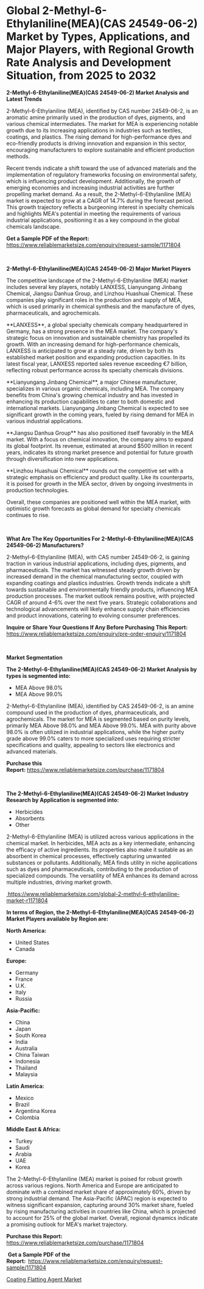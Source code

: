 <p><h1>Global 2-Methyl-6-Ethylaniline(MEA)(CAS 24549-06-2) Market by Types, Applications, and Major Players, with Regional Growth Rate Analysis and Development Situation, from 2025 to 2032</h1></p><p><strong>2-Methyl-6-Ethylaniline(MEA)(CAS 24549-06-2) Market Analysis and Latest Trends</strong></p>
<p><p>2-Methyl-6-Ethylaniline (MEA), identified by CAS number 24549-06-2, is an aromatic amine primarily used in the production of dyes, pigments, and various chemical intermediates. The market for MEA is experiencing notable growth due to its increasing applications in industries such as textiles, coatings, and plastics. The rising demand for high-performance dyes and eco-friendly products is driving innovation and expansion in this sector, encouraging manufacturers to explore sustainable and efficient production methods.</p><p>Recent trends indicate a shift toward the use of advanced materials and the implementation of regulatory frameworks focusing on environmental safety, which is influencing product development. Additionally, the growth of emerging economies and increasing industrial activities are further propelling market demand. As a result, the 2-Methyl-6-Ethylaniline (MEA) market is expected to grow at a CAGR of 14.7% during the forecast period. This growth trajectory reflects a burgeoning interest in specialty chemicals and highlights MEA's potential in meeting the requirements of various industrial applications, positioning it as a key compound in the global chemicals landscape.</p></p>
<p><strong>Get a Sample PDF of the Report:&nbsp;</strong> <a href="https://www.reliablemarketsize.com/enquiry/request-sample/1171804?utm_campaign=3223&utm_medium=2&utm_source=Github&utm_content=ia&utm_term=03042025&utm_id=2-methyl-6-ethylanilinemeacas-24549-06-2">https://www.reliablemarketsize.com/enquiry/request-sample/1171804</a></p>
<p>&nbsp;</p>
<p><strong>2-Methyl-6-Ethylaniline(MEA)(CAS 24549-06-2) Major Market Players</strong></p>
<p><p>The competitive landscape of the 2-Methyl-6-Ethylaniline (MEA) market includes several key players, notably LANXESS, Lianyungang Jinbang Chemical, Jiangsu Danhua Group, and Linzhou Huashuai Chemical. These companies play significant roles in the production and supply of MEA, which is used primarily in chemical synthesis and the manufacture of dyes, pharmaceuticals, and agrochemicals.</p><p>**LANXESS**, a global specialty chemicals company headquartered in Germany, has a strong presence in the MEA market. The company's strategic focus on innovation and sustainable chemistry has propelled its growth. With an increasing demand for high-performance chemicals, LANXESS is anticipated to grow at a steady rate, driven by both its established market position and expanding production capacities. In its latest fiscal year, LANXESS reported sales revenue exceeding €7 billion, reflecting robust performance across its specialty chemicals divisions.</p><p>**Lianyungang Jinbang Chemical**, a major Chinese manufacturer, specializes in various organic chemicals, including MEA. The company benefits from China's growing chemical industry and has invested in enhancing its production capabilities to cater to both domestic and international markets. Lianyungang Jinbang Chemical is expected to see significant growth in the coming years, fueled by rising demand for MEA in various industrial applications.</p><p>**Jiangsu Danhua Group** has also positioned itself favorably in the MEA market. With a focus on chemical innovation, the company aims to expand its global footprint. Its revenue, estimated at around $500 million in recent years, indicates its strong market presence and potential for future growth through diversification into new applications.</p><p>**Linzhou Huashuai Chemical** rounds out the competitive set with a strategic emphasis on efficiency and product quality. Like its counterparts, it is poised for growth in the MEA sector, driven by ongoing investments in production technologies.</p><p>Overall, these companies are positioned well within the MEA market, with optimistic growth forecasts as global demand for specialty chemicals continues to rise.</p></p>
<p>&nbsp;</p>
<p><strong>What Are The Key Opportunities For 2-Methyl-6-Ethylaniline(MEA)(CAS 24549-06-2) Manufacturers?</strong></p>
<p><p>2-Methyl-6-Ethylaniline (MEA), with CAS number 24549-06-2, is gaining traction in various industrial applications, including dyes, pigments, and pharmaceuticals. The market has witnessed steady growth driven by increased demand in the chemical manufacturing sector, coupled with expanding coatings and plastics industries. Growth trends indicate a shift towards sustainable and environmentally friendly products, influencing MEA production processes. The market outlook remains positive, with projected CAGR of around 4-6% over the next five years. Strategic collaborations and technological advancements will likely enhance supply chain efficiencies and product innovations, catering to evolving consumer preferences.</p></p>
<p><strong>Inquire or Share Your Questions If Any Before Purchasing This Report:</strong> <a href="https://www.reliablemarketsize.com/enquiry/pre-order-enquiry/1171804?utm_campaign=3223&utm_medium=2&utm_source=Github&utm_content=ia&utm_term=03042025&utm_id=2-methyl-6-ethylanilinemeacas-24549-06-2">https://www.reliablemarketsize.com/enquiry/pre-order-enquiry/1171804</a></p>
<p>&nbsp;</p>
<p><strong>Market Segmentation</strong></p>
<p><strong>The 2-Methyl-6-Ethylaniline(MEA)(CAS 24549-06-2) Market Analysis by types is segmented into:</strong></p>
<p><ul><li>MEA Above 98.0%</li><li>MEA Above 99.0%</li></ul></p>
<p><p>2-Methyl-6-Ethylaniline (MEA), identified by CAS 24549-06-2, is an amine compound used in the production of dyes, pharmaceuticals, and agrochemicals. The market for MEA is segmented based on purity levels, primarily MEA Above 98.0% and MEA Above 99.0%. MEA with purity above 98.0% is often utilized in industrial applications, while the higher purity grade above 99.0% caters to more specialized uses requiring stricter specifications and quality, appealing to sectors like electronics and advanced materials.</p></p>
<p><strong>Purchase this Report:&nbsp;</strong><a href="https://www.reliablemarketsize.com/purchase/1171804?utm_campaign=3223&utm_medium=2&utm_source=Github&utm_content=ia&utm_term=03042025&utm_id=2-methyl-6-ethylanilinemeacas-24549-06-2">https://www.reliablemarketsize.com/purchase/1171804</a></p>
<p>&nbsp;</p>
<p><strong>The 2-Methyl-6-Ethylaniline(MEA)(CAS 24549-06-2) Market Industry Research by Application is segmented into:</strong></p>
<p><ul><li>Herbicides</li><li>Absorbents</li><li>Other</li></ul></p>
<p><p>2-Methyl-6-Ethylaniline (MEA) is utilized across various applications in the chemical market. In herbicides, MEA acts as a key intermediate, enhancing the efficacy of active ingredients. Its properties also make it suitable as an absorbent in chemical processes, effectively capturing unwanted substances or pollutants. Additionally, MEA finds utility in niche applications such as dyes and pharmaceuticals, contributing to the production of specialized compounds. The versatility of MEA enhances its demand across multiple industries, driving market growth.</p></p>
<p><a href="https://www.reliablemarketsize.com/global-2-methyl-6-ethylaniline-market-r1171804?utm_campaign=3223&utm_medium=2&utm_source=Github&utm_content=ia&utm_term=03042025&utm_id=2-methyl-6-ethylanilinemeacas-24549-06-2">&nbsp;https://www.reliablemarketsize.com/global-2-methyl-6-ethylaniline-market-r1171804</a></p>
<p><strong>In terms of Region, the 2-Methyl-6-Ethylaniline(MEA)(CAS 24549-06-2) Market Players available by Region are:</strong></p>
<p>
    <p> <strong> North America: </strong>
        <ul>
            <li>United States</li>
            <li>Canada</li>
        </ul>
        </p> 
    <p> <strong> Europe: </strong>
        <ul>
            <li>Germany</li>
            <li>France</li>
            <li>U.K.</li>
            <li>Italy</li>
            <li>Russia</li>
        </ul>
        </p> 
    <p> <strong> Asia-Pacific: </strong>
        <ul>
            <li>China</li>
            <li>Japan</li>
            <li>South Korea</li>
            <li>India</li>
            <li>Australia</li>
            <li>China Taiwan</li>
            <li>Indonesia</li>
            <li>Thailand</li>
            <li>Malaysia</li>
        </ul>
        </p> 
    <p> <strong> Latin America: </strong>
        <ul>
            <li>Mexico</li>
            <li>Brazil</li>
            <li>Argentina Korea</li>
            <li>Colombia</li>
        </ul>
        </p> 
    <p> <strong> Middle East & Africa: </strong>
        <ul>
            <li>Turkey</li>
            <li>Saudi</li>
            <li>Arabia</li>
            <li>UAE</li>
            <li>Korea</li>
        </ul>
    </p>
    </p>
<p><p>The 2-Methyl-6-Ethylaniline (MEA) market is poised for robust growth across various regions. North America and Europe are anticipated to dominate with a combined market share of approximately 60%, driven by strong industrial demand. The Asia-Pacific (APAC) region is expected to witness significant expansion, capturing around 30% market share, fueled by rising manufacturing activities in countries like China, which is projected to account for 25% of the global market. Overall, regional dynamics indicate a promising outlook for MEA's market trajectory.</p></p>
<p><strong>Purchase this Report: </strong><a href="https://www.reliablemarketsize.com/purchase/1171804?utm_campaign=3223&utm_medium=2&utm_source=Github&utm_content=ia&utm_term=03042025&utm_id=2-methyl-6-ethylanilinemeacas-24549-06-2">https://www.reliablemarketsize.com/purchase/1171804</a></p>
<p>&nbsp;<strong>Get a Sample PDF of the Report:&nbsp;&nbsp;</strong><a href="https://www.reliablemarketsize.com/enquiry/request-sample/1171804?utm_campaign=3223&utm_medium=2&utm_source=Github&utm_content=ia&utm_term=03042025&utm_id=2-methyl-6-ethylanilinemeacas-24549-06-2">https://www.reliablemarketsize.com/enquiry/request-sample/1171804</a></p>
<p><strong></strong></p>
<p><p><a href="https://github.com/lefiobakali/Market-Research-Report-List-1/blob/main/coating-flatting-agent-market.md?utm_campaign=3223&utm_medium=2&utm_source=Github&utm_content=ia&utm_term=03042025&utm_id=2-methyl-6-ethylanilinemeacas-24549-06-2">Coating Flatting Agent Market</a></p></p>